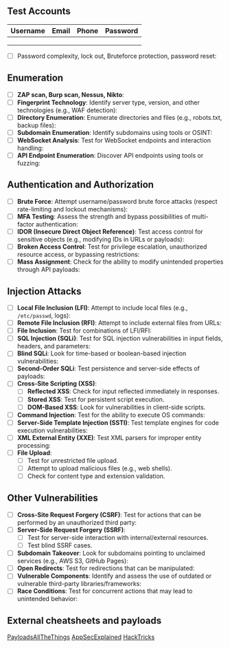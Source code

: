 ## Test Accounts

| **Username** | **Email** | **Phone** | **Password** |
| ------------ | --------- | --------- | ------------ |
|              |           |           |              |
|              |           |           |              |
|              |           |           |              |

- [ ] Password complexity, lock out, Bruteforce protection, password reset:

## Enumeration
- [ ] **ZAP scan, Burp scan, Nessus, Nikto**: 
- [ ] **Fingerprint Technology**: Identify server type, version, and other technologies (e.g., WAF detection):
- [ ] **Directory Enumeration**: Enumerate directories and files (e.g., robots.txt, backup files):
- [ ] **Subdomain Enumeration**: Identify subdomains using tools or OSINT:
- [ ] **WebSocket Analysis**: Test for WebSocket endpoints and interaction handling:
- [ ] **API Endpoint Enumeration**: Discover API endpoints using tools or fuzzing:

## Authentication and Authorization
- [ ] **Brute Force**: Attempt username/password brute force attacks (respect rate-limiting and lockout mechanisms):
- [ ] **MFA Testing**: Assess the strength and bypass possibilities of multi-factor authentication:
- [ ] **IDOR (Insecure Direct Object Reference)**: Test access control for sensitive objects (e.g., modifying IDs in URLs or payloads):
- [ ] **Broken Access Control**: Test for privilege escalation, unauthorized resource access, or bypassing restrictions:
- [ ] **Mass Assignment**: Check for the ability to modify unintended properties through API payloads:

## Injection Attacks
- [ ] **Local File Inclusion (LFI)**: Attempt to include local files (e.g., `/etc/passwd`, logs):
- [ ] **Remote File Inclusion (RFI)**: Attempt to include external files from URLs:
- [ ] **File Inclusion**: Test for combinations of LFI/RFI:
- [ ] **SQL Injection (SQLi)**: Test for SQL injection vulnerabilities in input fields, headers, and parameters:
- [ ] **Blind SQLi**: Look for time-based or boolean-based injection vulnerabilities:
- [ ] **Second-Order SQLi**: Test persistence and server-side effects of payloads:
- [ ] **Cross-Site Scripting (XSS)**:
  - [ ] **Reflected XSS**: Check for input reflected immediately in responses.
  - [ ] **Stored XSS**: Test for persistent script execution.
  - [ ] **DOM-Based XSS**: Look for vulnerabilities in client-side scripts.
- [ ] **Command Injection**: Test for the ability to execute OS commands:
- [ ] **Server-Side Template Injection (SSTI)**: Test template engines for code execution vulnerabilities:
- [ ] **XML External Entity (XXE)**: Test XML parsers for improper entity processing:
- [ ] **File Upload**:
  - [ ] Test for unrestricted file upload.
  - [ ] Attempt to upload malicious files (e.g., web shells).
  - [ ] Check for content type and extension validation.

## Other Vulnerabilities
- [ ] **Cross-Site Request Forgery (CSRF)**: Test for actions that can be performed by an unauthorized third party:
- [ ] **Server-Side Request Forgery (SSRF)**:
  - [ ] Test for server-side interaction with internal/external resources.
  - [ ] Test blind SSRF cases.
- [ ] **Subdomain Takeover**: Look for subdomains pointing to unclaimed services (e.g., AWS S3, GitHub Pages):
- [ ] **Open Redirects**: Test for redirections that can be manipulated:
- [ ] **Vulnerable Components**: Identify and assess the use of outdated or vulnerable third-party libraries/frameworks:
- [ ] **Race Conditions**: Test for concurrent actions that may lead to unintended behavior:

## External cheatsheets and payloads
[PayloadsAllTheThings](https://github.com/swisskyrepo/PayloadsAllTheThings)
[AppSecExplained](https://appsecexplained.gitbook.io/appsecexplained)
[HackTricks](https://hacktricks.boitatech.com.br/pentesting-web/web-vulnerabilities-methodology)
